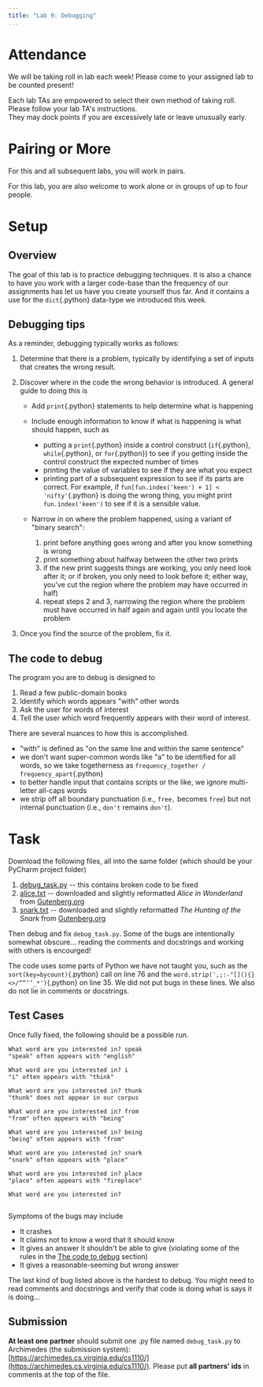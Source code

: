 ```yaml
---
title: "Lab 9: Debugging"
...
```


# Attendance

We will be taking roll in lab each week! Please come to your assigned lab to be counted present!

Each lab TAs are empowered to select their own method of taking roll.
Please follow your lab TA's instructions.  
They may dock points if you  are excessively late or leave unusually early.

# Pairing or More

For this and all subsequent labs, you will work in pairs.

For this lab, you are also welcome to work alone or in groups of up to four people.

# Setup


## Overview

The goal of this lab is to practice debugging techniques.
It is also a chance to have you work with a larger code-base than the frequency of our assignments has let us have you create yourself thus far.
And it contains a use for the `dict`{.python} data-type we introduced this week.

## Debugging tips

As a reminder, debugging typically works as follows:

1.  Determine that there is a problem, typically by identifying a set of inputs that creates the wrong result.

2.  Discover where in the code the wrong behavior is introduced.  A general guide to doing this is

    -   Add `print`{.python} statements to help determine what is happening

    -   Include enough information to know if what is happening is what should happen, such as

        -   putting a `print`{.python} inside a control construct (`if`{.python}, `while`{.python}, or `for`{.python}) to see if you getting inside the control construct the expected number of times
        -   printing the value of variables to see if they are what you expect
        -   printing part of a subsequent expression to see if its parts are correct.  For example, if `fun[fun.index('keen') + 1] < 'nifty'`{.python} is doing the wrong thing, you might print `fun.index('keen')` to see if it is a sensible value.
    
    -   Narrow in on where the problem happened, using a variant of "binary search":
        
        1.  print before anything goes wrong and after you know something is wrong
        2.  print something about halfway between the other two prints
        3.  if the new print suggests things are working, you only need look after it; or if broken, you only need to look before it; either way, you've cut the region where the problem may have occurred in half)  
        4.  repeat steps 2 and 3, narrowing the region where the problem must have occurred in half again and again until you locate the problem
    
3.  Once you find the source of the problem, fix it.

## The code to debug

The program you are to debug is designed to

1.  Read a few public-domain books
2.  Identify which words appears "with" other words
3.  Ask the user for words of interest
4.  Tell the user which word frequently appears with their word of interest.

There are several nuances to how this is accomplished.

-   "with" is defined as "on the same line and within the same sentence"
-   we don't want super-common words like "a" to be identified for all words, so we take togetherness as `frequency_together / frequency_apart`{.python}
-   to better handle input that contains scripts or the like, we ignore multi-letter all-caps words
-   we strip off all boundary punctuation (i.e., `free,` becomes `free`) but not internal punctuation (i.e., `don't` remains `don't`).

# Task

Download the following files, all into the same folder (which should be your PyCharm project folder)

1.  [debug_task.py](files/debug_task.py) -- this contains broken code to be fixed
2.  [alice.txt](files/alice.txt) -- downloaded and slightly reformatted *Alice in Wonderland* from [Gutenberg.org](http://www.gutenberg.org/ebooks/11)
2.  [snark.txt](files/snark.txt) -- downloaded and slightly reformatted *The Hunting of the Snark* from [Gutenberg.org](http://www.gutenberg.org/ebooks/13)

Then debug and fix `debug_task.py`.
Some of the bugs are intentionally somewhat obscure… reading the comments and docstrings and working with others is encourged!

The code uses some parts of Python we have not taught you,
such as the `sort(key=bycount)`{.python} call on line 76 and the `word.strip(',;:-"[](){}<>/“”‘’_*')`{.python} on line 35.
We did not put bugs in these lines.
We also do not lie in comments or docstrings.

## Test Cases

Once fully fixed, the following should be a possible run.

    What word are you interested in? speak
    "speak" often appears with "english"

    What word are you interested in? i
    "i" often appears with "think"

    What word are you interested in? thunk
    "thunk" does not appear in our corpus

    What word are you interested in? from
    "from" often appears with "being"

    What word are you interested in? being
    "being" often appears with "from"

    What word are you interested in? snark
    "snark" often appears with "place"

    What word are you interested in? place
    "place" often appears with "fireplace"

    What word are you interested in? 
     

Symptoms of the bugs may include

-   It crashes
-   It claims not to know a word that it should know
-   It gives an answer it shouldn't be able to give (violating some of the rules in the [The code to debug](#the-code-to-debug) section)
-   It gives a reasonable-seeming but wrong answer

The last kind of bug listed above is the hardest to debug.
You might need to read comments and docstrings and verify that code is doing what is says it is doing…



## Submission

**At least one partner** should submit one .py file named `debug_task.py` to Archimedes (the submission system):
[https://archimedes.cs.virginia.edu/cs1110/](https://archimedes.cs.virginia.edu/cs1110/).
Please put **all partners' ids** in comments at the top of the file.
